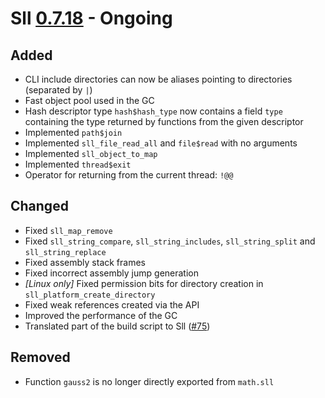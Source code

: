 # Sll [0.7.18] - Ongoing

## Added

- CLI include directories can now be aliases pointing to directories (separated by `|`)
- Fast object pool used in the GC
- Hash descriptor type `hash$hash_type` now contains a field `type` containing the type returned by functions from the given descriptor
- Implemented `path$join`
- Implemented `sll_file_read_all` and `file$read` with no arguments
- Implemented `sll_object_to_map`
- Implemented `thread$exit`
- Operator for returning from the current thread: `!@@`

## Changed

- Fixed `sll_map_remove`
- Fixed `sll_string_compare`, `sll_string_includes`, `sll_string_split` and `sll_string_replace`
- Fixed assembly stack frames
- Fixed incorrect assembly jump generation
- *\[Linux only\]* Fixed permission bits for directory creation in `sll_platform_create_directory`
- Fixed weak references created via the API
- Improved the performance of the GC
- Translated part of the build script to Sll ([#75])

## Removed

- Function `gauss2` is no longer directly exported from `math.sll`

[0.7.18]: https://github.com/sl-lang/sll/compare/sll-v0.7.17...main
[#75]: https://github.com/sl-lang/sll/issues/75
